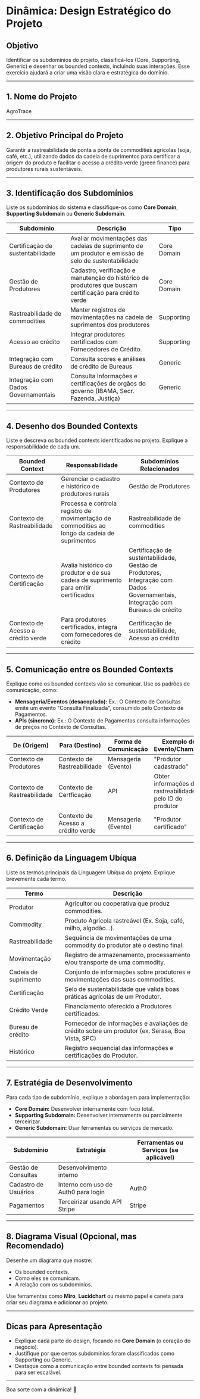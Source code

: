 # Dinâmica: Design Estratégico do Projeto

## Objetivo
Identificar os subdomínios do projeto, classificá-los (Core, Supporting, Generic) e desenhar os bounded contexts, incluindo suas interações. Esse exercício ajudará a criar uma visão clara e estratégica do domínio.

---

## 1. Nome do Projeto
AgroTrace

---

## 2. Objetivo Principal do Projeto
Garantir a rastreabilidade de ponta a ponta de commodities agrícolas (soja, café, etc.), utilizando dados da cadeia de suprimentos para certificar a origem do produto e facilitar o acesso a crédito verde (green finance) para produtores rurais sustentáveis.

---

## 3. Identificação dos Subdomínios
Liste os subdomínios do sistema e classifique-os como **Core Domain**, **Supporting Subdomain** ou **Generic Subdomain**.

| **Subdomínio**                              | **Descrição**                                                                                        | **Tipo**         |
|---------------------------------------------|------------------------------------------------------------------------------------------------------|------------------|
| Certificação de sustentabilidade            | Avaliar movimentações das cadeias de suprimento de um produtor e emissão de selo de sustentabilidade       | Core Domain      |
| Gestão de Produtores                        | Cadastro, verificação e manutenção do histórico de produtores que buscam certificação para crédito verde                                                                                                                                                | Core Domain      |
| Rastreabilidade de commodities              | Manter registros de movimentações na cadeia de suprimentos dos produtores                                  | Supporting       |
| Acesso ao crédito                           | Integrar produtores certificados com Fornecedores de Crédito.                                        | Supporting       |
| Integração com Bureaus de crédito           | Consulta scores e análises de crédito de Bureaus                                                     | Generic          |
| Integração com Dados Governamentais         | Consulta Informações e certificações de orgãos do governo (IBAMA, Secr. Fazenda, Justiça)            | Generic          |

---

## 4. Desenho dos Bounded Contexts
Liste e descreva os bounded contexts identificados no projeto. Explique a responsabilidade de cada um.

| **Bounded Context**           | **Responsabilidade**                                                                                | **Subdomínios Relacionados** |
|-------------------------------|-----------------------------------------------------------------------------------------------------|-----------------------------|
| Contexto de Produtores        | Gerenciar o cadastro e histórico de produtores rurais                                               | Gestão de Produtores         |
| Contexto de Rastreabilidade   | Processa e controla registro de movimentação de commodities ao longo da cadeia de suprimentos       | Rastreabilidade de commodities                  |
| Contexto de Certificação      | Avalia histórico do produtor e de sua cadeia de suprimento para emitir certificados                 | Certificação de sustentabilidade, Gestão de Produtores, Integração com Dados Governamentais, Integração com Bureaus de crédito   |
| Contexto de Acesso a crédito verde   | Para produtores certificados, integra com fornecedores de crédito       | Certificação de sustentabilidade, Acesso ao crédito         |

---

## 5. Comunicação entre os Bounded Contexts
Explique como os bounded contexts vão se comunicar. Use os padrões de comunicação, como:
- **Mensageria/Eventos (desacoplado):** Ex.: O Contexto de Consultas emite um evento "Consulta Finalizada", consumido pelo Contexto de Pagamentos.
- **APIs (síncrono):** Ex.: O Contexto de Pagamentos consulta informações de preços no Contexto de Consultas.

| **De (Origem)**              | **Para (Destino)**          | **Forma de Comunicação**    | **Exemplo de Evento/Chamada**                             |
|------------------------------|-----------------------------|-----------------------------|-----------------------------------------------------------|
| Contexto de Produtores       | Contexto de Rastreabilidade            | Mensageria (Evento)         | "Produtor cadastrado"                                     |
| Contexto de Rastreabilidade  | Contexto de Certficação                | API                         | Obter informações de rastreabilidade pelo ID do produtor  |
| Contexto de Certificação     | Contexto de Acesso a crédito verde     | Mensageria (Evento)         | "Produtor certificado"                                    |

---

## 6. Definição da Linguagem Ubíqua
Liste os termos principais da Linguagem Ubíqua do projeto. Explique brevemente cada termo.

| **Termo**                    | **Descrição**                                                                                   |
|------------------------------|-----------------------------------------------------------------------------------------------  |
| Produtor                     | Agricultor ou cooperativa que produz commodities.                                               |
| Commodity                    | Produto Agrícola rastreável (Ex. Soja, café, milho, algodão...).                                |
| Rastreabilidade              | Sequência de movimentações de uma commodity do produtor até o destino final.                    |
| Movimentação                 | Registro de armazenamento, processamento e/ou transporte de uma commodity.                      |
| Cadeia de suprimento         | Conjunto de informações sobre produtores e movimentações das suas commodities.                  |
| Certificação                 | Selo de sustentabilidade que valida boas práticas agrícolas de um Produtor.                     |
| Crédito Verde                | Financiamento oferecido a Produtores certificados.                                              |
| Bureau de crédito            | Fornecedor de informações e avaliações de crédito sobre um produtor (ex. Serasa, Boa Vista, SPC)|
| Histórico                    | Registro sequencial das informações e certificações do Produtor.                                |

---

## 7. Estratégia de Desenvolvimento
Para cada tipo de subdomínio, explique a abordagem para implementação:
- **Core Domain:** Desenvolver internamente com foco total.
- **Supporting Subdomain:** Desenvolver internamente ou parcialmente terceirizar.
- **Generic Subdomain:** Usar ferramentas ou serviços de mercado.

| **Subdomínio**              | **Estratégia**                         | **Ferramentas ou Serviços (se aplicável)** |
|-----------------------------|---------------------------------------|-------------------------------------------|
| Gestão de Consultas         | Desenvolvimento interno               |                                           |
| Cadastro de Usuários        | Interno com uso de Auth0 para login   | Auth0                                     |
| Pagamentos                  | Terceirizar usando API Stripe         | Stripe                                    |

---

## 8. Diagrama Visual (Opcional, mas Recomendado)
Desenhe um diagrama que mostre:
- Os bounded contexts.
- Como eles se comunicam.
- A relação com os subdomínios.

Use ferramentas como **Miro**, **Lucidchart** ou mesmo papel e caneta para criar seu diagrama e adicionar ao projeto.

---

## Dicas para Apresentação
- Explique cada parte do design, focando no **Core Domain** (o coração do negócio).
- Justifique por que certos subdomínios foram classificados como Supporting ou Generic.
- Destaque como a comunicação entre bounded contexts foi pensada para ser escalável.

---

Boa sorte com a dinâmica! 🚀
